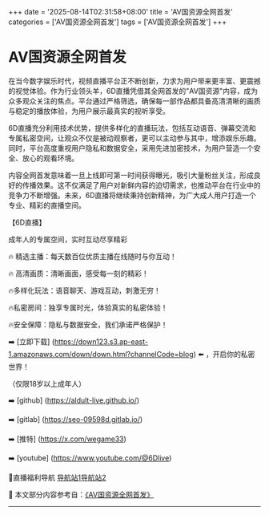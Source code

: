 +++
date = '2025-08-14T02:31:58+08:00'
title = 'AV国资源全网首发'
categories = ['AV国资源全网首发']
tags = ['AV国资源全网首发']
+++

# AV国资源全网首发

在当今数字娱乐时代，视频直播平台正不断创新，力求为用户带来更丰富、更震撼的视觉体验。作为行业领头羊，6D直播凭借其全网首发的"AV国资源"内容，成为众多观众关注的焦点。平台通过严格筛选，确保每一部作品都具备高清清晰的画质与稳定的播放体验，为用户展示最真实的视听享受。

6D直播充分利用技术优势，提供多样化的直播玩法，包括互动语音、弹幕交流和专属私密空间，让观众不仅是被动观察者，更可以主动参与其中，增添娱乐乐趣。同时，平台高度重视用户隐私和数据安全，采用先进加密技术，为用户营造一个安全、放心的观看环境。

内容全网首发意味着一旦上线即可第一时间获得曝光，吸引大量粉丝关注，形成良好的传播效果。这不仅满足了用户对新鲜内容的迫切需求，也推动平台在行业中的竞争力不断增强。未来，6D直播将继续秉持创新精神，为广大成人用户打造一个专业、精彩的直播空间。

【6D直播】

 成年人的专属空间，实时互动尽享精彩

🔥 精选主播：每天数百位优质主播在线随时与你互动！

🔥 高清画质：清晰画面，感受每一刻的精彩！

🔥多样化玩法：语音聊天、游戏互动，刺激无穷！

🔥私密房间：独享专属时光，体验真实的私密体验！

🔥安全保障：隐私与数据安全，我们承诺严格保护！

➡️ [立即下载] (https://down123.s3.ap-east-1.amazonaws.com/down/down.html?channelCode=blog) ⬅️ ，开启你的私密世界！

 （仅限18岁以上成年人）

➡️ [github] (https://aldult-live.github.io/)

➡️ [gitlab] (https://seo-09598d.gitlab.io/)

➡️ [推特] (https://x.com/wegame33)

➡️ [youtube] (https://www.youtube.com/@6Dlive)

🔞直播福利导航   [导航站1](https://webstack-86085a.gitlab.io/)[导航站2](https://onlygit123-2.github.io/)


📘 本文部分内容参考自：[《AV国资源全网首发》](https://webstack-hugo-12.pages.dev/)

---
